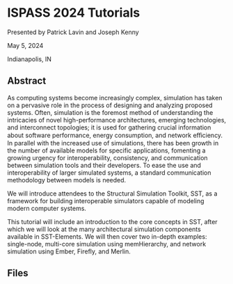 # ISPASS 2024 Tutorials

Presented by Patrick Lavin and Joseph Kenny

May 5, 2024

Indianapolis, IN

## Abstract

As computing systems become increasingly complex, simulation has taken on a pervasive role in the process of designing and analyzing proposed systems.
Often, simulation is the foremost method of understanding the intricacies of novel high-performance architectures, emerging technologies, and interconnect topologies; it is used for gathering crucial information about software performance, energy consumption, and network eﬀiciency.
In parallel with the increased use of simulations, there has been growth in the number of available models for specific applications, fomenting a growing urgency for interoperability, consistency, and communication between simulation tools and their developers.
To ease the use and interoperability of larger simulated systems, a standard communication methodology between models is needed.

We will introduce attendees to the Structural Simulation Toolkit, SST, as a framework for building interoperable simulators capable of modeling modern computer systems.

This tutorial will include an introduction to the core concepts in SST, after which we will look at the many architectural simulation components available in SST-Elements. We will then cover two in-depth examples: single-node, multi-core simulation using memHierarchy, and network simulation using Ember, Firefly, and Merlin.

## Files


